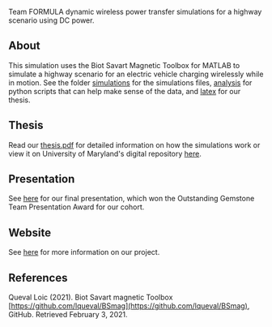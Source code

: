 Team FORMULA dynamic wireless power transfer simulations for a highway scenario using DC power.

## About
This simulation uses the Biot Savart Magnetic Toolbox for MATLAB to simulate a highway scenario for an electric vehicle charging wirelessly while in motion.  See the folder [simulations](https://github.com/katherinekemp/TeamFORMULA/tree/main/simulations) for the simulations files, [analysis](https://github.com/katherinekemp/TeamFORMULA/tree/main/analysis) for python scripts that can help make sense of the data, and [latex](https://github.com/katherinekemp/TeamFORMULA/tree/main/latex) for our thesis.

## Thesis
Read our [thesis.pdf](https://github.com/katherinekemp/TeamFORMULA/blob/main/thesis.pdf) for detailed information on how the simulations work or view it on University of Maryland's digital repository [here](https://drum.lib.umd.edu/handle/1903/27070).

## Presentation
See [here](https://gemstone.umd.edu/sites/default/files/2021-06/FORMULA.mp4) for our final presentation, which won the Outstanding Gemstone Team Presentation Award for our cohort.

## Website
See [here](https://gemstoneformula.weebly.com/) for more information on our project.

## References
Queval Loic (2021). Biot Savart magnetic Toolbox [https://github.com/lqueval/BSmag](https://github.com/lqueval/BSmag), GitHub. Retrieved February 3, 2021.
